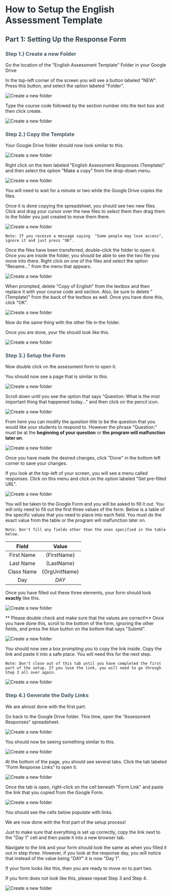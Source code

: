 <style>
h1{
    color:#263238;
}
h2{
    color:#37474F;
}
h3{
    color:#475b66;
}
ul{
    padding:2%;
}

strong>em,em>strong {
    font-style:normal;
    font-weight:normal;
    text-decoration:underline;
}

</style>

# How to Setup the English Assessment Template
## Part 1: Setting Up the Response Form
### Step 1.) Create a new Folder

Go the location of the "English Assessment Template" Folder in your Google Drive

In the top-left corner of the screen you will see a button labeled "NEW". Press this button, and select the option labeled "Folder".

![Create a new folder](./images/step_2.png "Create a new folder")

Type the course code followed by the section number into the text box and then click create.

![Create a new folder](./images/step_3.png "Create a new folder")

### Step 2.) Copy the Template

Your Google Drive folder should now look similar to this.

![Create a new folder](./images/step_4.png "Goole Drive with new folder")

Right click on the item labeled "English Assessment Responses (Template)" and then select the option "Make a copy" from the drop-down menu.

![Create a new folder](./images/step_5.png "Copy template")

You will need to wait for a minute or two while the Google Drive copies the files. 

Once it is done copying the spreadsheet, you should see two new files.
Click and drag your cursor over the new files to select them then drag them to the folder you just created to move them there.


![Create a new folder](./images/step_7.png "Copy template")
```
Note: If you receive a message saying  "Some people may lose access", ignore it and just press "OK".
```

Once the files have been transferred, double-click the folder to open it. Once you are inside the folder, you should be able to see the two file you move into there.
Right click on one of the files and select the option "Rename..." from the menu that appears.

![Create a new folder](./images/step_10.png "Copy template")

When prompted, delete "Copy of English" from the textbox and then replace it with your course code and section. Also, be sure to delete "(Template)" from the back of the textbox as well. Once you have done this, click "OK".

![Create a new folder](./images/step_13.png "Copy template")

Now do the same thing with the other file in the folder.

Once you are done, your file should look like this.

![Create a new folder](./images/step_17.png "Copy template")

### Step 3.) Setup the Form

Now double click on the assessment form to open it.

You should now see a page that is similar to this. 

![Create a new folder](./images/step_18.png "Copy template")

Scroll down until you see the option that says "Question: What is the mist important thing that happened today..." and then click on the pencil icon.

![Create a new folder](./images/step_19a.png "Copy template")

From here you can modify the question title to be the question that you would like your students to respond to. However the phrase "Question:" must be 
at the **beginning of your question** or **the program will malfunction later on**.

![Create a new folder](./images/step_20.png "Copy template")

Once you have made the desired changes, click "Done" in the bottom left corner to save your changes.

If you look at the top-left of your screen, you will see a menu called responses. Click on this menu and click on the option labeled "Get pre-filled URL".

![Create a new folder](./images/step_21.png "Copy template")

You will be taken to the Google Form and you will be asked to fill it out. You will only need to fill out the first three values of the form.
Below is a table of the specific values that you need to place into each field. You must do the exact value from the table or the program will malfunction later on.

```
Note: Don't fill any fields other than the ones specified in the table below.
```

|     Field|        Value|
|:--------:|:-----------:|
|First Name|{FirstName}  |
|Last Name |{LastName}   |
|Class Name|{OrgUnitName}|
|Day       |$DAY$        |

Once you have filled out these three elements, your form should look **exactly** like this.

![Create a new folder](./images/form_fill_ex.png "Copy template")

**
Please double check and make sure that the values are correct!** 
Once you have done this, scroll to the bottom of the form, ignoring the other fields, and press the blue button on the bottom that says "Submit".

![Create a new folder](./images/step_25.png "Copy template")

You should now see a box prompting you to copy the link inside. Copy the link and paste it into a safe place. You will need this for the next step.
```
Note: Don't close out of this tab until you have completed the first part of the setup. If you lose the link, you will need to go through Step 3 all over again.
```
![Create a new folder](./images/step_26.png "Copy template")

### Step 4.) Generate the Daily Links

We are almost done with the first part.

Go back to the Google Drive folder.  This time, open the "Assessment Responses" spreadsheet.

![Create a new folder](./images/step_27.png "Copy template")

You should now be seeing something similar to this.

![Create a new folder](./images/step_28_1.png "Copy template")

At the bottom of the page, you should see several tabs. Click the tab labeled "Form Response Links" to open it.

![Create a new folder](./images/step_28.png "Copy template")

Once the tab is open, right-click on the cell beneath "Form Link" and paste the link that you copied from the Google Form.

![Create a new folder](./images/step_31.png "Copy template")

You should see the cells below populate with links. 


We are now done with the first part of the setup process!

Just to make sure that everything is set up correctly, copy the link next to the "Day 1" cell and then paste it into a new browser tab. 

Navigate to the link and your form should look the same as when you filled it out in step three. However, if you look at the response day, you will notice that instead of the value being "$DAY$" it is now "Day 1". 

If your form looks like this, then you are ready to move on to part two.

If you form does not look like this, please repeat Step 3 and Step 4.   

![Create a new folder](./images/step_last_p1.png "Copy template")







